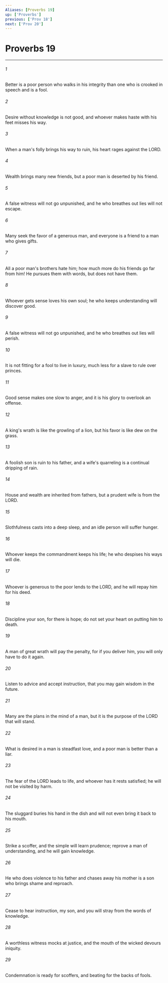 ```yaml
---
Aliases: [Proverbs 19]
up: ['Proverbs']
previous: ['Prov 18']
next: ['Prov 20']
---
```

# Proverbs 19
***



###### 1 
Better is a poor person who walks in his integrity than one who is crooked in speech and is a fool. 

###### 2 
Desire without knowledge is not good, and whoever makes haste with his feet misses his way. 

###### 3 
When a man's folly brings his way to ruin, his heart rages against the LORD. 

###### 4 
Wealth brings many new friends, but a poor man is deserted by his friend. 

###### 5 
A false witness will not go unpunished, and he who breathes out lies will not escape. 

###### 6 
Many seek the favor of a generous man, and everyone is a friend to a man who gives gifts. 

###### 7 
All a poor man's brothers hate him; how much more do his friends go far from him! He pursues them with words, but does not have them. 

###### 8 
Whoever gets sense loves his own soul; he who keeps understanding will discover good. 

###### 9 
A false witness will not go unpunished, and he who breathes out lies will perish. 

###### 10 
It is not fitting for a fool to live in luxury, much less for a slave to rule over princes. 

###### 11 
Good sense makes one slow to anger, and it is his glory to overlook an offense. 

###### 12 
A king's wrath is like the growling of a lion, but his favor is like dew on the grass. 

###### 13 
A foolish son is ruin to his father, and a wife's quarreling is a continual dripping of rain. 

###### 14 
House and wealth are inherited from fathers, but a prudent wife is from the LORD. 

###### 15 
Slothfulness casts into a deep sleep, and an idle person will suffer hunger. 

###### 16 
Whoever keeps the commandment keeps his life; he who despises his ways will die. 

###### 17 
Whoever is generous to the poor lends to the LORD, and he will repay him for his deed. 

###### 18 
Discipline your son, for there is hope; do not set your heart on putting him to death. 

###### 19 
A man of great wrath will pay the penalty, for if you deliver him, you will only have to do it again. 

###### 20 
Listen to advice and accept instruction, that you may gain wisdom in the future. 

###### 21 
Many are the plans in the mind of a man, but it is the purpose of the LORD that will stand. 

###### 22 
What is desired in a man is steadfast love, and a poor man is better than a liar. 

###### 23 
The fear of the LORD leads to life, and whoever has it rests satisfied; he will not be visited by harm. 

###### 24 
The sluggard buries his hand in the dish and will not even bring it back to his mouth. 

###### 25 
Strike a scoffer, and the simple will learn prudence; reprove a man of understanding, and he will gain knowledge. 

###### 26 
He who does violence to his father and chases away his mother is a son who brings shame and reproach. 

###### 27 
Cease to hear instruction, my son, and you will stray from the words of knowledge. 

###### 28 
A worthless witness mocks at justice, and the mouth of the wicked devours iniquity. 

###### 29 
Condemnation is ready for scoffers, and beating for the backs of fools.
